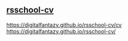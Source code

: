 
## [rsschool-cv](rsccool-cv)

https://digitalfantazy.github.io/rsschool-cv/cv
https://digitalfantazy.github.io/rsschool-cv/
